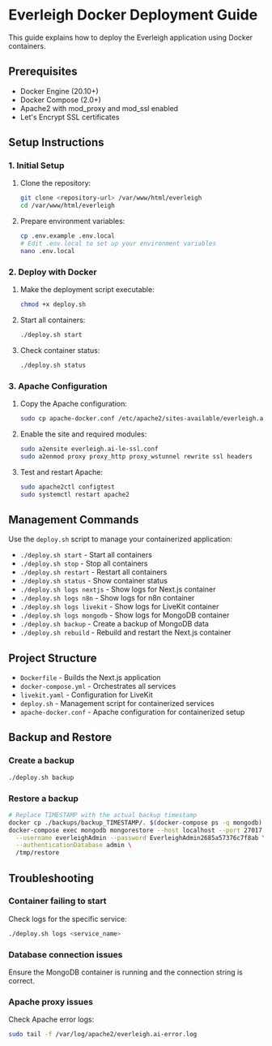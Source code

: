 # Everleigh Docker Deployment Guide

This guide explains how to deploy the Everleigh application using Docker containers.

## Prerequisites

- Docker Engine (20.10+)
- Docker Compose (2.0+)
- Apache2 with mod_proxy and mod_ssl enabled
- Let's Encrypt SSL certificates

## Setup Instructions

### 1. Initial Setup

1. Clone the repository:
   ```bash
   git clone <repository-url> /var/www/html/everleigh
   cd /var/www/html/everleigh
   ```

2. Prepare environment variables:
   ```bash
   cp .env.example .env.local
   # Edit .env.local to set up your environment variables
   nano .env.local
   ```

### 2. Deploy with Docker

1. Make the deployment script executable:
   ```bash
   chmod +x deploy.sh
   ```

2. Start all containers:
   ```bash
   ./deploy.sh start
   ```

3. Check container status:
   ```bash
   ./deploy.sh status
   ```

### 3. Apache Configuration

1. Copy the Apache configuration:
   ```bash
   sudo cp apache-docker.conf /etc/apache2/sites-available/everleigh.ai-le-ssl.conf
   ```

2. Enable the site and required modules:
   ```bash
   sudo a2ensite everleigh.ai-le-ssl.conf
   sudo a2enmod proxy proxy_http proxy_wstunnel rewrite ssl headers
   ```

3. Test and restart Apache:
   ```bash
   sudo apache2ctl configtest
   sudo systemctl restart apache2
   ```

## Management Commands

Use the `deploy.sh` script to manage your containerized application:

- `./deploy.sh start` - Start all containers
- `./deploy.sh stop` - Stop all containers
- `./deploy.sh restart` - Restart all containers
- `./deploy.sh status` - Show container status
- `./deploy.sh logs nextjs` - Show logs for Next.js container
- `./deploy.sh logs n8n` - Show logs for n8n container
- `./deploy.sh logs livekit` - Show logs for LiveKit container
- `./deploy.sh logs mongodb` - Show logs for MongoDB container
- `./deploy.sh backup` - Create a backup of MongoDB data
- `./deploy.sh rebuild` - Rebuild and restart the Next.js container

## Project Structure

- `Dockerfile` - Builds the Next.js application
- `docker-compose.yml` - Orchestrates all services
- `livekit.yaml` - Configuration for LiveKit
- `deploy.sh` - Management script for containerized services
- `apache-docker.conf` - Apache configuration for containerized setup

## Backup and Restore

### Create a backup
```bash
./deploy.sh backup
```

### Restore a backup
```bash
# Replace TIMESTAMP with the actual backup timestamp
docker cp ./backups/backup_TIMESTAMP/. $(docker-compose ps -q mongodb):/tmp/restore/
docker-compose exec mongodb mongorestore --host localhost --port 27017 \
  --username everleighAdmin --password EverleighAdmin2685a57376c7f8ab \
  --authenticationDatabase admin \
  /tmp/restore
```

## Troubleshooting

### Container failing to start
Check logs for the specific service:
```bash
./deploy.sh logs <service_name>
```

### Database connection issues
Ensure the MongoDB container is running and the connection string is correct.

### Apache proxy issues
Check Apache error logs:
```bash
sudo tail -f /var/log/apache2/everleigh.ai-error.log
``` 